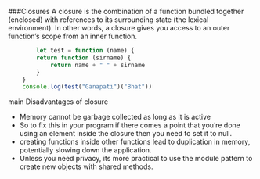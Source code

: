 ###Closures
    A closure is the combination of a function bundled together (enclosed) with references to its surrounding state (the lexical environment). In other words, a closure gives you access to an outer function’s scope from an inner function.
```javascript
        let test = function (name) {
        return function (sirname) {
            return name + " " + sirname
        }
    }
    console.log(test("Ganapati")("Bhat"))
```
main Disadvantages of closure
*   Memory cannot be garbage collected as long as it is active
*   So to fix this in your program if there comes a point that you’re done using an element inside       the closure then you need to set it to null.  
*   creating functions inside other functions lead to duplication in memory, potentially slowing         down the application.
*   Unless you need privacy, its more practical to use the module pattern to create new objects with     shared methods.
